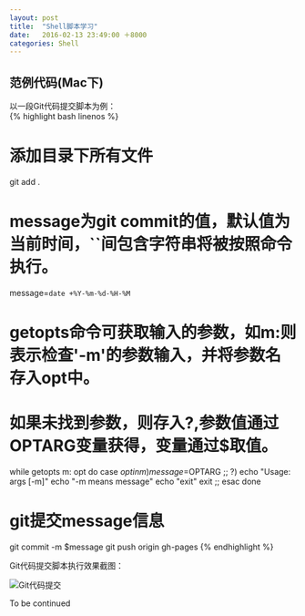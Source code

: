 ```yaml
---
layout: post
title:  "Shell脚本学习"
date:   2016-02-13 23:49:00 ＋8000
categories: Shell
---
```



## 范例代码(Mac下)

以一段Git代码提交脚本为例：  
{% highlight bash linenos %}
# 添加目录下所有文件
git add . 
# message为git commit的值，默认值为当前时间，``间包含字符串将被按照命令执行。
message=`date +%Y-%m-%d-%H-%M`
# getopts命令可获取输入的参数，如m:则表示检查'-m'的参数输入，并将参数名存入opt中。
# 如果未找到参数，则存入?,参数值通过OPTARG变量获得，变量通过$取值。
while getopts m: opt
do
   case $opt in
        m)
           message=$OPTARG
           ;;
        ?)
           echo "Usage: args [-m]"
           echo "-m means message"
           echo "exit"
           exit
           ;;
   esac
done
# git提交message信息
git commit -m $message
git push origin gh-pages
{% endhighlight %}

Git代码提交脚本执行效果截图：

![Git代码提交]({{site.baseurl}}/pics/git_shell.png)

To be continued

